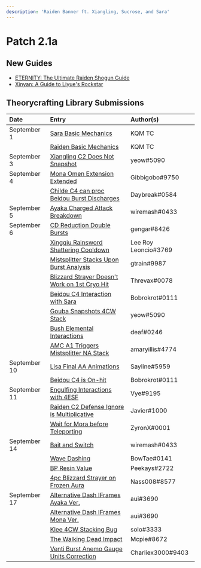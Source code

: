 ```yaml
---
description: 'Raiden Banner ft. Xiangling, Sucrose, and Sara'
---
```


# Patch 2.1a

## New Guides

* [ETERNITY: The Ultimate Raiden Shogun Guide](https://keqingmains.com/raiden/)
* [Xinyan: A Guide to Liyue's Rockstar](https://keqingmains.com/xinyan/)

## Theorycrafting Library Submissions

| Date | Entry | Author\(s\) |
| :--- | :--- | :--- |
| September 1 | [Sara Basic Mechanics](../evidence/characters/electro/sara.md#basic-mechanics) | KQM TC |
|  | [Raiden Basic Mechanics](../evidence/characters/electro/raiden.md#basic-mechanic-findings) | KQM TC |
| September 3 | [Xiangling C2 Does Not Snapshot](../evidence/characters/pyro/xiangling.md#xiangling-c2-does-not-snapshot) | yeow\#5090 |
| September 4 | [Mona Omen Extension Extended](../evidence/characters/hydro/mona.md#mona-omen-extension-extended) | Gibbigobo\#9750 |
|  | [Childe C4 can proc Beidou Burst Discharges](../evidence/characters/hydro/tartaglia.md#childe-c4-can-proc-beidou-q) | Daybreak\#0584 |
| September 5 | [Ayaka Charged Attack Breakdown](../evidence/characters/cryo/ayaka.md#ayaka-ca-conclusion) | wiremash\#0433 |
| September 6 | [CD Reduction Double Bursts](../evidence/mechanics/gameplay-mechanics/attributes/cooldowns.md#cd-reduction-double-bursts) | gengar\#8426 |
|  | [Xingqiu Rainsword Shattering Cooldown](../evidence/characters/hydro/xingqiu.md#xq-rain-sword-shattering-cooldown) | Lee Roy Leoncio\#3769 |
|  | [Mistsplitter Stacks Upon Burst Analysis](../evidence/mechanics/equipment/weapons.md#mistsplitters-stacks-upon-burst-usage) | gtrain\#9987 |
|  | [Blizzard Strayer Doesn't Work on 1st Cryo Hit](../evidence/mechanics/equipment/artifacts.md#blizzard-strayer-does-not-work-on-1st-cryo-hit) | Threvax\#0078 |
|  | [Beidou C4 Interaction with Sara](../evidence/characters/electro/beidou.md#beidou-c4-interaction-with-sara) | Bobrokrot\#0111 |
|  | [Gouba Snapshots 4CW Stack](../evidence/characters/pyro/xiangling.md#gouba-snapshots-cw-stack) | yeow\#5090 |
|  | [Bush Elemental Interactions](../evidence/enemy-data/overworld.md#bush-elemental-interaction) | deaf\#0246 |
|  | [AMC A1 Triggers Mistsplitter NA Stack](../evidence/characters/anemo/traveler-anemo.md#anemo-traveler-triggers-mistsplitter-na-stack) | amaryillis\#4774 |
| September 10 | [Lisa Final AA Animations](../evidence/characters/electro/lisa.md#lisa-final-aa-has-two-different-animations) | Sayline\#5959 |
|  | [Beidou C4 is On-hit](../evidence/characters/electro/beidou.md#beidou-c4-is-on-hit-not-damage) | Bobrokrot\#0111 |
| September 11 | [Engulfing Interactions with 4ESF](../evidence/mechanics/equipment/weapons.md#4-esf-interractions) | Vye\#9195 |
|  | [Raiden C2 Defense Ignore is Multiplicative](../evidence/characters/electro/raiden.md#c2-defense-ignore-is-multiplicative) | Javier\#1000 |
|  | [Wait for Mora before Teleporting](../evidence/mechanics/gameplay-mechanics/lifeskills.md#wait-for-mora-before-tp) | ZyronX\#0001 |
| September 14 | [Bait and Switch](../evidence/mechanics/gameplay-mechanics/lifeskills.md#bait-and-switch) | wiremash\#0433 |
|  | [Wave Dashing](../evidence/mechanics/combat/tech/glide-cancel.md#wave-dashing) | BowTae\#0141 |
|  | [BP Resin Value](../evidence/mechanics/gameplay-mechanics/lifeskills.md#bp-resin-value) | Peekays\#2722 |
|  | [4pc Blizzard Strayer on Frozen Aura](../evidence/mechanics/equipment/artifacts.md#4pc-blizzard-strayer-on-frozen-aura) | Nass008\#8577 |
| September 17 | [Alternative Dash IFrames Ayaka Ver.](../evidence/characters/cryo/ayaka.md#ayaka-dash-iframe) | aui\#3690 |
|  | [Alternative Dash IFrames Mona Ver.](../evidence/characters/hydro/mona.md#mona-dash-iframe) | aui\#3690 |
|  | [Klee 4CW Stacking Bug](../evidence/characters/pyro/klee.md#klee-4cw-3-stacks) | solo\#3333 |
|  | [The Walking Dead Impact](../evidence/mechanics/gameplay-mechanics/lifeskills.md#the-walking-dead-impact) | Mcpie\#8672 |
|  | [Venti Burst Anemo Gauge Units Correction](../evidence/characters/anemo/venti.md#venti-burst-anemo-gauge-units) | Charliex3000\#9403 |

